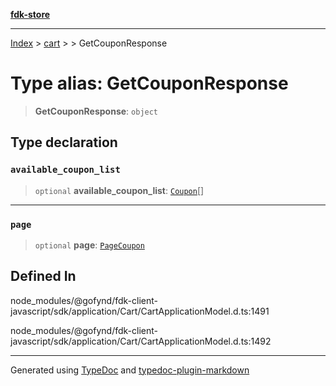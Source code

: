 [**fdk-store**](../../../README.md)
***

[Index](../../../API.md) > [cart](../../README.md) > [<internal>](../README.md) > GetCouponResponse

# Type alias: GetCouponResponse

> **GetCouponResponse**: `object`

## Type declaration

### `available_coupon_list`

> `optional` **available\_coupon\_list**: [`Coupon`](type-alias.Coupon.md)[]

***

### `page`

> `optional` **page**: [`PageCoupon`](type-alias.PageCoupon.md)

## Defined In

node\_modules/@gofynd/fdk-client-javascript/sdk/application/Cart/CartApplicationModel.d.ts:1491

node\_modules/@gofynd/fdk-client-javascript/sdk/application/Cart/CartApplicationModel.d.ts:1492

***
Generated using [TypeDoc](https://typedoc.org/) and [typedoc-plugin-markdown](https://www.npmjs.com/package/typedoc-plugin-markdown)
